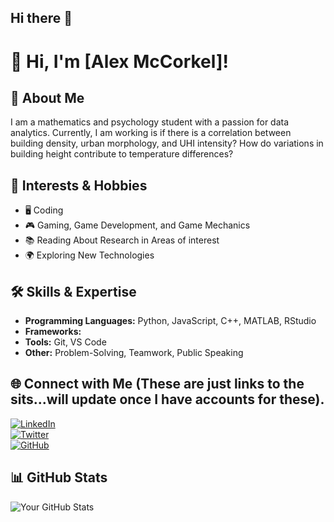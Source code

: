 ## Hi there 👋

# 👋 Hi, I'm [Alex McCorkel]!

## 🌟 About Me
I am a mathematics and psychology student with a passion for data analytics. Currently, I am working is if there is a correlation between building density, urban morphology, and UHI intensity? How do variations in building height contribute to temperature differences?


## 🚀 Interests & Hobbies
- 🖥️ Coding  
- 🎮 Gaming, Game Development, and Game Mechanics 
- 📚 Reading About Research in Areas of interest
- 🌍 Exploring New Technologies  

## 🛠 Skills & Expertise
- **Programming Languages:** Python, JavaScript, C++, MATLAB, RStudio
- **Frameworks:**  
- **Tools:** Git, VS Code  
- **Other:** Problem-Solving, Teamwork, Public Speaking  

## 🌐 Connect with Me (These are just links to the sits...will update once I have accounts for these). 
[![LinkedIn](https://img.shields.io/badge/LinkedIn-blue?style=flat&logo=linkedin)](https://www.linkedin.com/in/yourusername)  
[![Twitter](https://img.shields.io/badge/Twitter-blue?style=flat&logo=twitter)](https://twitter.com/yourusername)  
[![GitHub](https://img.shields.io/badge/GitHub-black?style=flat&logo=github)](https://github.com/yourusername)  

## 📊 GitHub Stats
![Your GitHub Stats](https://github-readme-stats.vercel.app/api?username=yourusername&show_icons=true&theme=dark)
